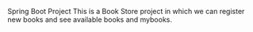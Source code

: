 Spring Boot Project
This is a Book Store project in which we can register new books and see available books and mybooks.
